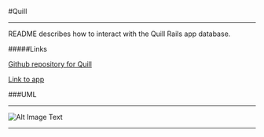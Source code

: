 #Quill

***

README describes how to interact with the Quill Rails app database.

#####Links

[Github repository for Quill](https://github.com/travisbm/quill)

[Link to app](http://iron-quill.herokuapp.com/)

###UML

***

![Alt Image Text](https://dl.dropbox.com/s/f8nis0jm6mdppp3/Quill.png?dl=0)

***
